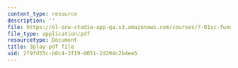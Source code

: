 ```yaml
---
content_type: resource
description: ''
file: https://ol-ocw-studio-app-qa.s3.amazonaws.com/courses/7-01sc-fundamentals-of-biology-fall-2011/2f9fd55cb0c43f1900512d294c2b4ee5_uDXH6Uu0ghc.pdf
file_type: application/pdf
resourcetype: Document
title: 3play pdf file
uid: 2f9fd55c-b0c4-3f19-0051-2d294c2b4ee5
---
```

